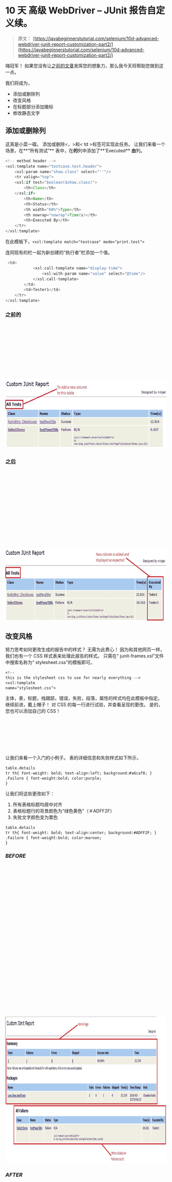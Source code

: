 # 10 天 高级 WebDriver – JUnit 报告自定义续。

> 原文： [https://javabeginnerstutorial.com/selenium/10d-advanced-webdriver-junit-report-customization-part2/](https://javabeginnerstutorial.com/selenium/10d-advanced-webdriver-junit-report-customization-part2/)

嗨冠军！ 如果您没有让[之前的文章](https://javabeginnerstutorial.com/selenium/10c-advanced-webdriver-junit-report-customization/)发挥您的想象力，那么我今天将帮助您做到这一点。

我们将成为，

*   添加或删除列
*   改变风格
*   在标题部分添加徽标
*   修改静态文字

## 添加或删除列

这真是小菜一碟。 添加或删除<，>和< td >标签可实现此任务。 让我们来看一个场景，在**“所有测试”** 表中，在**的**列中添加了**'Executed** **由**列。

```java
<!-- method header -->
<xsl:template name="testcase.test.header">
    <xsl:param name="show.class" select="''"/>
    <tr valign="top">
    <xsl:if test="boolean($show.class)">
        <th>Class</th>
    </xsl:if>
        <th>Name</th>
        <th>Status</th>
        <th width="60%">Type</th>
        <th nowrap="nowrap">Time(s)</th>
        <th>Executed By</th>
    </tr>
</xsl:template>
```

在此模板下，`<xsl:template match="testcase" mode="print.test">`

连同现有的栏一起为新创建的“执行者”栏添加一个值。

```java
 <td>
            <xsl:call-template name="display-time">
                <xsl:with-param name="value" select="@time"/>
            </xsl:call-template>
        </td>
        <td>Tester1</td>
    </tr>
</xsl:template> 
```

### 之前的

![Before adding column](data:image/svg+xml,%3Csvg%20xmlns='http://www.w3.org/2000/svg'%20viewBox='0%200%20703%20219'%3E%3C/svg%3E)

<noscript><img alt="Before adding column" class="alignnone size-full wp-image-13133" height="219" src="img/84b0d9a3e774aca418746f37ade3cea2.png" width="703"/><h3>之后<em></em></h3><p><img alt="After adding a column" class="alignnone size-full wp-image-13134" data-lazy-src="https://javabeginnerstutorial.com/wp-content/uploads/2018/05/19_CustomColAfter-1.jpg" height="226" src="data:image/svg+xml,%3Csvg%20xmlns='http://www.w3.org/2000/svg'%20viewBox='0%200%20776%20226'%3E%3C/svg%3E" width="776"/></p><noscript><img alt="After adding a column" class="alignnone size-full wp-image-13134" height="226" src="img/e4eeb80cc04eebc2a725bfb1f5fcb85b.png" width="776"/><h2>改变风格</h2><p>努力思考如何更改生成的报告中的样式？ 无需为此费心！ 因为和其他网页一样，我们也有一个 CSS 样式表来处理此报告的样式。 只需在“ junit-frames.xsl”文件中搜索名称为“ stylesheet.css”的模板即可。</p><pre><code class="language-xml">&lt;!-- this is the stylesheet css to use for nearly everything --&gt; &lt;xsl:template name="stylesheet.css"&gt;</code></pre><p>主体，表，标题，栈跟踪，错误，失败，段落，属性的样式均在此模板中指定。 继续前进，戴上帽子！ 对 CSS 的每一行进行试验，并查看呈现的更改。 是的，您也可以添加自己的 CSS！</p><p><span class="ezoic-adpicker-ad" id="ezoic-pub-ad-placeholder-124"> </span> <span class="ezoic-ad box-4 adtester-container adtester-container-124" data-ez-name="javabeginnerstutorial_com-box-4" style="display:block !important;float:none;margin-bottom:2px !important;margin-left:0px !important;margin-right:0px !important;margin-top:2px !important;min-height:110px;min-width:728px;text-align:center !important;"> <span class="ezoic-ad" ezah="90" ezaw="728" id="div-gpt-ad-javabeginnerstutorial_com-box-4-0" style="position:relative;z-index:0;display:inline-block;min-height:90px;min-width:728px;"> </span> </span>让我们来看一个入门的小例子。 表的详细信息和失败样式如下所示，</p><pre><code class="language-xml">table.details tr th{ font-weight: bold; text-align:left; background:#a6caf0; } .Failure { font-weight:bold; color:purple; }</code></pre><p>让我们将这些更改如下：</p><ol><li>所有表格标题均居中对齐</li><li>表格标题行的背景颜色为“绿色黄色”（＃ADFF2F）</li><li>失败文字颜色变为栗色</li></ol><pre><code class="language-xml">table.details tr th{ font-weight: bold; text-align:center; background:#ADFF2F; } .Failure { font-weight:bold; color:maroon; }</code></pre><h3><em>BEFORE</em></h3><p><img alt="Before changing styles" class="alignnone size-full wp-image-13135" data-lazy-src="https://javabeginnerstutorial.com/wp-content/uploads/2018/05/20_StylesBefore-1.jpg" height="458" src="data:image/svg+xml,%3Csvg%20xmlns='http://www.w3.org/2000/svg'%20viewBox='0%200%201095%20458'%3E%3C/svg%3E" width="1095"/></p><noscript><img alt="Before changing styles" class="alignnone size-full wp-image-13135" height="458" src="img/27f8f130e1cca67cd5d99f7988b85882.png" width="1095"/><h3><em>AFTER</em></h3><p><img alt="After changing the styles" class="alignnone size-full wp-image-13136" data-lazy-src="https://javabeginnerstutorial.com/wp-content/uploads/2018/05/21_StylesAfter.jpg" height="437" src="data:image/svg+xml,%3Csvg%20xmlns='http://www.w3.org/2000/svg'%20viewBox='0%200%201058%20437'%3E%3C/svg%3E" width="1058"/></p><noscript><img alt="After changing the styles" class="alignnone size-full wp-image-13136" height="437" src="img/fe7ac3a7f76a08a05e580ed21c64bea7.png" width="1058"/><p>我知道，它看起来并不吸引眼球，但我们证明了我们想要的。 所以，你去了！</p><h2><strong>在标头部分</strong>中添加徽标</h2><p>我们大多数人都喜欢生成的报告上的徽标。 谁不喜欢个性化和一点营销？ 如果您懂一点 HTML，就非常简单。 在名为“ pageHeader”的模板上，添加一个图像标签，并在 src 属性中指定路径。 我已将徽标图像放置在生成 index.html 文件的项目的“ junit”文件夹中。</p><pre><code class="language-xml">&lt;xsl:template name="pageHeader"&gt; &lt;!-- &lt;h1&gt;&lt;xsl:value-of select="$TITLE"/&gt;&lt;/h1&gt; --&gt; &lt;h1&gt;Custom JUnit Report&lt;/h1&gt; &lt;table width="100%"&gt; &lt;tr&gt; &lt;td align="left"&gt;&lt;/td&gt; &lt;td align="right"&gt;&lt;img width="50" height="50" alt="Selenium" src="myLogo.jpg"/&gt; Designed by ninjas!&lt;/td&gt; &lt;/tr&gt; &lt;/table&gt; &lt;hr size="1"/&gt; &lt;/xsl:template&gt;</code></pre><h3><em>结果</em></h3><p><img alt="Adding a Logo" class="alignnone size-full wp-image-13137" data-lazy-src="https://javabeginnerstutorial.com/wp-content/uploads/2018/05/22_Logo.jpg" height="208" src="data:image/svg+xml,%3Csvg%20xmlns='http://www.w3.org/2000/svg'%20viewBox='0%200%201089%20208'%3E%3C/svg%3E" width="1089"/></p><noscript><img alt="Adding a Logo" class="alignnone size-full wp-image-13137" height="208" src="img/4d78e6dc472ceb1d9f1e11333fc47113.png" width="1089"/><p><strong>修改静态文本</strong></p><p>这是锦上添花（哦！您现在已经知道了）。 要修改报告中显示的任何静态文本，您只需在“ junit-frames.xsl”文件中进行更改。 是的，你没看错。 就这么简单！</p><p>假设在报告的摘要表中，而不是“测试”，我希望它是“测试数量”。 只需在 h2 标签上显示“摘要”的正文部分更改文本，</p><pre><code class="language-xml">&lt;table class="details" border="0" cellpadding="5" cellspacing="2" width="95%"&gt; &lt;tr valign="top"&gt; &lt;th&gt;Number of Tests&lt;/th&gt; &lt;th&gt;Failures&lt;/th&gt; &lt;th&gt;Errors&lt;/th&gt; &lt;th&gt;Skipped&lt;/th&gt; &lt;th&gt;Success rate&lt;/th&gt; &lt;th&gt;Time&lt;/th&gt; &lt;/tr&gt;</code></pre><h3><em>RESULT</em></h3><p><img alt="Modifying static text" class="alignnone size-full wp-image-13132" data-lazy-src="https://javabeginnerstutorial.com/wp-content/uploads/2018/05/23_staticText.jpg" height="243" src="data:image/svg+xml,%3Csvg%20xmlns='http://www.w3.org/2000/svg'%20viewBox='0%200%201028%20243'%3E%3C/svg%3E" width="1028"/></p><noscript><img alt="Modifying static text" class="alignnone size-full wp-image-13132" height="243" src="img/95e2e8910446d894375595f166f57c3f.png" width="1028"/><p>是时候对我们到目前为止所学到的东西进行反思。</p><p>在另一篇文章中再见。 定制愉快！</p><div class="sticky-nav" style="font-size: 15px;"><div class="sticky-nav-image"></div><div class="sticky-nav-holder"><div class="sticky-nav_item"><h6 class="heading-sm">下一篇文章</h6></div><h5 class="sticky-nav_heading " style="font-size: 15px;"><a href="https://javabeginnerstutorial.com/selenium/10e-advanced-webdriver-generating-pdf-report/" title="10e. Advanced WebDriver – Generating a PDF report"> 10e。 Advanced WebDriver – 生成 PDF 报告</a></h5></div></div> </body> </html></noscript>